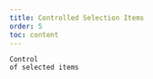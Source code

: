 ```yaml
---
title: Controlled Selection Items
order: 5
toc: content
---
```


<code src='../examples/Select.tsx' description='Set the `rowSelection.selectedRowKeys` property to control the selected items'>Control of selected items</code>
